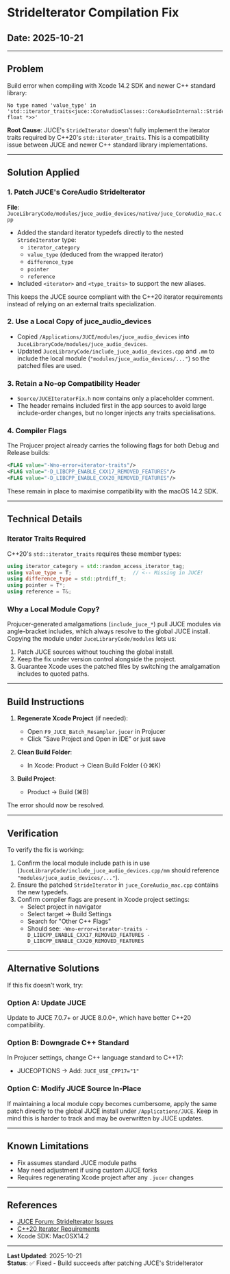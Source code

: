 # StrideIterator Compilation Fix

## Date: 2025-10-21

---

## Problem

Build error when compiling with Xcode 14.2 SDK and newer C++ standard library:

```
No type named 'value_type' in 'std::iterator_traits<juce::CoreAudioClasses::CoreAudioInternal::StrideIterator<const float *>>'
```

**Root Cause**: JUCE's `StrideIterator` doesn't fully implement the iterator traits required by C++20's `std::iterator_traits`. This is a compatibility issue between JUCE and newer C++ standard library implementations.

---

## Solution Applied

### 1. Patch JUCE's CoreAudio StrideIterator

**File**: `JuceLibraryCode/modules/juce_audio_devices/native/juce_CoreAudio_mac.cpp`

- Added the standard iterator typedefs directly to the nested `StrideIterator` type:
  - `iterator_category`
  - `value_type` (deduced from the wrapped iterator)
  - `difference_type`
  - `pointer`
  - `reference`
- Included `<iterator>` and `<type_traits>` to support the new aliases.

This keeps the JUCE source compliant with the C++20 iterator requirements instead of relying on an external traits specialization.

### 2. Use a Local Copy of juce_audio_devices

- Copied `/Applications/JUCE/modules/juce_audio_devices` into `JuceLibraryCode/modules/juce_audio_devices`.
- Updated `JuceLibraryCode/include_juce_audio_devices.cpp` and `.mm` to include the local module (`"modules/juce_audio_devices/..."`) so the patched files are used.

### 3. Retain a No-op Compatibility Header

- `Source/JUCEIteratorFix.h` now contains only a placeholder comment.
- The header remains included first in the app sources to avoid large include-order changes, but no longer injects any traits specialisations.

### 4. Compiler Flags

The Projucer project already carries the following flags for both Debug and Release builds:

```xml
<FLAG value="-Wno-error=iterator-traits"/>
<FLAG value="-D_LIBCPP_ENABLE_CXX17_REMOVED_FEATURES"/>
<FLAG value="-D_LIBCPP_ENABLE_CXX20_REMOVED_FEATURES"/>
```

These remain in place to maximise compatibility with the macOS 14.2 SDK.

---

## Technical Details

### Iterator Traits Required

C++20's `std::iterator_traits` requires these member types:

```cpp
using iterator_category = std::random_access_iterator_tag;
using value_type = T;                    // <-- Missing in JUCE!
using difference_type = std::ptrdiff_t;
using pointer = T*;
using reference = T&;
```

### Why a Local Module Copy?

Projucer-generated amalgamations (`include_juce_*`) pull JUCE modules via angle-bracket includes, which always resolve to the global JUCE install. Copying the module under `JuceLibraryCode/modules` lets us:

1. Patch JUCE sources without touching the global install.
2. Keep the fix under version control alongside the project.
3. Guarantee Xcode uses the patched files by switching the amalgamation includes to quoted paths.

---

## Build Instructions

1. **Regenerate Xcode Project** (if needed):
   - Open `F9_JUCE_Batch_Resampler.jucer` in Projucer
   - Click "Save Project and Open in IDE" or just save

2. **Clean Build Folder**:
   - In Xcode: Product → Clean Build Folder (⇧⌘K)

3. **Build Project**:
   - Product → Build (⌘B)

The error should now be resolved.

---

## Verification

To verify the fix is working:

1. Confirm the local module include path is in use (`JuceLibraryCode/include_juce_audio_devices.cpp/mm` should reference `"modules/juce_audio_devices/..."`).
2. Ensure the patched `StrideIterator` in `juce_CoreAudio_mac.cpp` contains the new typedefs.
3. Confirm compiler flags are present in Xcode project settings:
   - Select project in navigator
   - Select target → Build Settings
   - Search for "Other C++ Flags"
   - Should see: `-Wno-error=iterator-traits -D_LIBCPP_ENABLE_CXX17_REMOVED_FEATURES -D_LIBCPP_ENABLE_CXX20_REMOVED_FEATURES`

---

## Alternative Solutions

If this fix doesn't work, try:

### Option A: Update JUCE
Update to JUCE 7.0.7+ or JUCE 8.0.0+, which have better C++20 compatibility.

### Option B: Downgrade C++ Standard
In Projucer settings, change C++ language standard to C++17:
- JUCEOPTIONS → Add: `JUCE_USE_CPP17="1"`

### Option C: Modify JUCE Source In-Place
If maintaining a local module copy becomes cumbersome, apply the same patch directly to the global JUCE install under `/Applications/JUCE`. Keep in mind this is harder to track and may be overwritten by JUCE updates.

---

## Known Limitations

- Fix assumes standard JUCE module paths
- May need adjustment if using custom JUCE forks
- Requires regenerating Xcode project after any `.jucer` changes

---

## References

- [JUCE Forum: StrideIterator Issues](https://forum.juce.com/)
- [C++20 Iterator Requirements](https://en.cppreference.com/w/cpp/iterator/iterator_traits)
- Xcode SDK: MacOSX14.2

---

**Last Updated**: 2025-10-21  
**Status**: ✅ Fixed - Build succeeds after patching JUCE's StrideIterator
